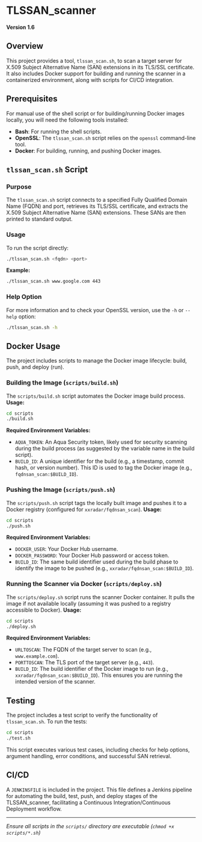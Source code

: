 # TLSSAN_scanner
**Version 1.6**

## Overview
This project provides a tool, `tlssan_scan.sh`, to scan a target server for X.509 Subject Alternative Name (SAN) extensions in its TLS/SSL certificate. It also includes Docker support for building and running the scanner in a containerized environment, along with scripts for CI/CD integration.

## Prerequisites
For manual use of the shell script or for building/running Docker images locally, you will need the following tools installed:
- **Bash**: For running the shell scripts.
- **OpenSSL**: The `tlssan_scan.sh` script relies on the `openssl` command-line tool.
- **Docker**: For building, running, and pushing Docker images.

## `tlssan_scan.sh` Script

### Purpose
The `tlssan_scan.sh` script connects to a specified Fully Qualified Domain Name (FQDN) and port, retrieves its TLS/SSL certificate, and extracts the X.509 Subject Alternative Name (SAN) extensions. These SANs are then printed to standard output.

### Usage
To run the script directly:
```bash
./tlssan_scan.sh <fqdn> <port>
```
**Example:**
```bash
./tlssan_scan.sh www.google.com 443
```

### Help Option
For more information and to check your OpenSSL version, use the `-h` or `--help` option:
```bash
./tlssan_scan.sh -h
```

## Docker Usage

The project includes scripts to manage the Docker image lifecycle: build, push, and deploy (run).

### Building the Image (`scripts/build.sh`)
The `scripts/build.sh` script automates the Docker image build process.
**Usage:**
```bash
cd scripts
./build.sh
```
**Required Environment Variables:**
- `AQUA_TOKEN`: An Aqua Security token, likely used for security scanning during the build process (as suggested by the variable name in the build script).
- `BUILD_ID`: A unique identifier for the build (e.g., a timestamp, commit hash, or version number). This ID is used to tag the Docker image (e.g., `fqdnsan_scan:$BUILD_ID`).

### Pushing the Image (`scripts/push.sh`)
The `scripts/push.sh` script tags the locally built image and pushes it to a Docker registry (configured for `xxradar/fqdnsan_scan`).
**Usage:**
```bash
cd scripts
./push.sh
```
**Required Environment Variables:**
- `DOCKER_USER`: Your Docker Hub username.
- `DOCKER_PASSWORD`: Your Docker Hub password or access token.
- `BUILD_ID`: The same build identifier used during the build phase to identify the image to be pushed (e.g., `xxradar/fqdnsan_scan:$BUILD_ID`).

### Running the Scanner via Docker (`scripts/deploy.sh`)
The `scripts/deploy.sh` script runs the scanner Docker container. It pulls the image if not available locally (assuming it was pushed to a registry accessible to Docker).
**Usage:**
```bash
cd scripts
./deploy.sh
```
**Required Environment Variables:**
- `URLTOSCAN`: The FQDN of the target server to scan (e.g., `www.example.com`).
- `PORTTOSCAN`: The TLS port of the target server (e.g., `443`).
- `BUILD_ID`: The build identifier of the Docker image to run (e.g., `xxradar/fqdnsan_scan:$BUILD_ID`). This ensures you are running the intended version of the scanner.

## Testing
The project includes a test script to verify the functionality of `tlssan_scan.sh`.
To run the tests:
```bash
cd scripts
./test.sh
```
This script executes various test cases, including checks for help options, argument handling, error conditions, and successful SAN retrieval.

## CI/CD
A `JENKINSFILE` is included in the project. This file defines a Jenkins pipeline for automating the build, test, push, and deploy stages of the TLSSAN_scanner, facilitating a Continuous Integration/Continuous Deployment workflow.

---
*Ensure all scripts in the `scripts/` directory are executable (`chmod +x scripts/*.sh`)*
